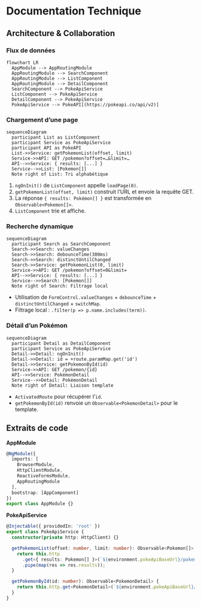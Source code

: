 # Documentation Technique

## Architecture & Collaboration

### Flux de données

```mermaid
flowchart LR
  AppModule --> AppRoutingModule
  AppRoutingModule --> SearchComponent
  AppRoutingModule --> ListComponent
  AppRoutingModule --> DetailComponent
  SearchComponent --> PokeApiService
  ListComponent --> PokeApiService
  DetailComponent --> PokeApiService
  PokeApiService --> PokeAPI[(https://pokeapi.co/api/v2)]
```

### Chargement d’une page

```mermaid
sequenceDiagram
  participant List as ListComponent
  participant Service as PokeApiService
  participant API as PokeAPI
  List->>Service: getPokemonList(offset, limit)
  Service->>API: GET /pokemon?offset=…&limit=…
  API-->>Service: { results: [...] }
  Service-->>List: [Pokemon[]]
  Note right of List: Tri alphabétique
```

1. `ngOnInit()` de `ListComponent` appelle `loadPage(0)`.
2. `getPokemonList(offset, limit)` construit l’URL et envoie la requête GET.
3. La réponse `{ results: Pokémon[] }` est transformée en `Observable<Pokemon[]>`.
4. `ListComponent` trie et affiche.

### Recherche dynamique

```mermaid
sequenceDiagram
  participant Search as SearchComponent
  Search->>Search: valueChanges
  Search->>Search: debounceTime(300ms)
  Search->>Search: distinctUntilChanged
  Search->>Service: getPokemonList(0, limit)
  Service->>API: GET /pokemon?offset=0&limit=
  API-->>Service: { results: [...] }
  Service-->>Search: [Pokemon[]]
  Note right of Search: Filtrage local
```

- Utilisation de `FormControl.valueChanges` + `debounceTime` + `distinctUntilChanged` + `switchMap`.
- Filtrage local : `.filter(p => p.name.includes(term))`.

### Détail d’un Pokémon

```mermaid
sequenceDiagram
  participant Detail as DetailComponent
  participant Service as PokeApiService
  Detail->>Detail: ngOnInit()
  Detail->>Detail: id = +route.paramMap.get('id')
  Detail->>Service: getPokemonById(id)
  Service->>API: GET /pokemon/{id}
  API-->>Service: PokémonDetail
  Service-->>Detail: PokémonDetail
  Note right of Detail: Liaison template
```

- `ActivatedRoute` pour récupérer l’`id`.
- `getPokemonById(id)` renvoie un `Observable<PokemonDetail>` pour le template.

## Extraits de code

**AppModule**
```ts
@NgModule({
  imports: [
    BrowserModule,
    HttpClientModule,
    ReactiveFormsModule,
    AppRoutingModule
  ],
  bootstrap: [AppComponent]
})
export class AppModule {}
```

**PokeApiService**
```ts
@Injectable({ providedIn: 'root' })
export class PokeApiService {
  constructor(private http: HttpClient) {}

  getPokemonList(offset: number, limit: number): Observable<Pokemon[]> {
    return this.http
      .get<{ results: Pokemon[] }>(`${environment.pokeApiBaseUrl}/pokemon?offset=${offset}&limit=${limit}`)
      .pipe(map(res => res.results));
  }

  getPokemonById(id: number): Observable<PokemonDetail> {
    return this.http.get<PokemonDetail>(`${environment.pokeApiBaseUrl}/pokemon/${id}`);
  }
}
```
